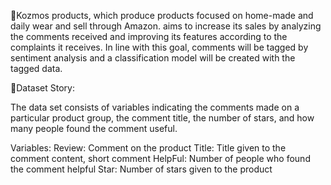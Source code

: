 🌟Kozmos products, which produce products focused on home-made and daily wear and sell through Amazon. aims to increase its sales by analyzing the comments received and improving its features according to the complaints it receives.
In line with this goal, comments will be tagged by sentiment analysis and a classification model will be created with the tagged data.


🚩Dataset Story:

The data set consists of variables indicating the comments made on a particular product group, the comment title, the number of stars, and how many people found the comment useful.

Variables:
Review: Comment on the product
Title: Title given to the comment content, short comment
HelpFul: Number of people who found the comment helpful
Star: Number of stars given to the product
